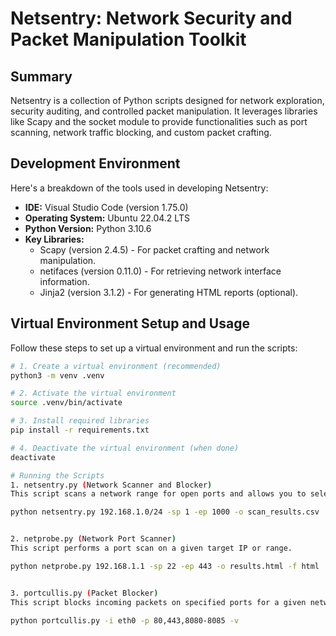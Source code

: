 # Netsentry: Network Security and Packet Manipulation Toolkit

## Summary

Netsentry is a collection of Python scripts designed for network exploration, security auditing, and controlled packet manipulation. It leverages libraries like Scapy and the socket module to provide functionalities such as port scanning, network traffic blocking, and custom packet crafting.

## Development Environment

Here's a breakdown of the tools used in developing Netsentry:

- **IDE:** Visual Studio Code (version 1.75.0)
- **Operating System:** Ubuntu 22.04.2 LTS
- **Python Version:** Python 3.10.6
- **Key Libraries:**
  - Scapy (version 2.4.5) - For packet crafting and network manipulation.
  - netifaces (version 0.11.0) - For retrieving network interface information.
  - Jinja2 (version 3.1.2) - For generating HTML reports (optional).

## Virtual Environment Setup and Usage

Follow these steps to set up a virtual environment and run the scripts:

```bash
# 1. Create a virtual environment (recommended)
python3 -m venv .venv

# 2. Activate the virtual environment
source .venv/bin/activate

# 3. Install required libraries
pip install -r requirements.txt

# 4. Deactivate the virtual environment (when done)
deactivate
```

```bash
# Running the Scripts
1. netsentry.py (Network Scanner and Blocker)
This script scans a network range for open ports and allows you to selectively block traffic to specific IPs.

python netsentry.py 192.168.1.0/24 -sp 1 -ep 1000 -o scan_results.csv


2. netprobe.py (Network Port Scanner)
This script performs a port scan on a given target IP or range.

python netprobe.py 192.168.1.1 -sp 22 -ep 443 -o results.html -f html


3. portcullis.py (Packet Blocker)
This script blocks incoming packets on specified ports for a given network interface.

python portcullis.py -i eth0 -p 80,443,8080-8085 -v
```
